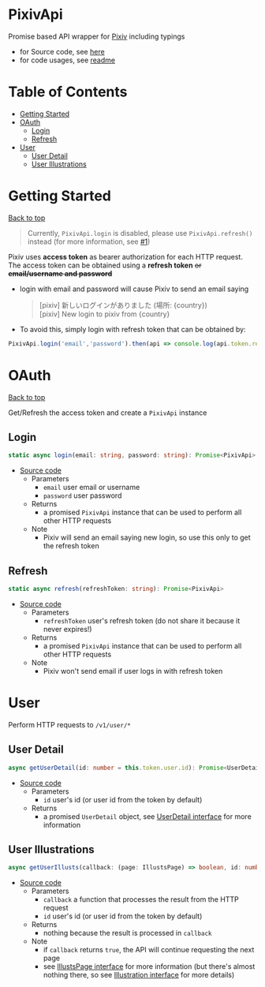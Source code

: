 # PixivApi <!-- omit in toc -->
Promise based API wrapper for [Pixiv](https://www.pixiv.net/) including typings
- for Source code, see [here](../src/api/pixiv-api.ts)
- for code usages, see [readme](../README.md)

<!-- omit in toc -->
# Table of Contents 
- [Getting Started](#getting-started)
- [OAuth](#oauth)
    - [Login](#login)
    - [Refresh](#refresh)
- [User](#user)
    - [User Detail](#user-detail)
    - [User Illustrations](#user-illustrations)

# Getting Started
[Back to top](#table-of-contents)

> Currently, `PixivApi.login` is disabled, please use `PixivApi.refresh()` instead (for more information, see [#1](../../issues/1))

Pixiv uses **access token** as bearer authorization for each HTTP request. The access token can be obtained using a **refresh token** ~~or **email/username and password**~~
- login with email and password will cause Pixiv to send an email saying
    > [pixiv] 新しいログインがありました (場所: {country})<br>
    > [pixiv] New login to pixiv from {country} 
- To avoid this, simply login with refresh token that can be obtained by:
```ts
PixivApi.login('email','password').then(api => console.log(api.token.refresh_token));
```

# OAuth
[Back to top](#table-of-contents)

Get/Refresh the access token and create a `PixivApi` instance

## Login
```ts
static async login(email: string, password: string): Promise<PixivApi>
```
- [Source code](../../331f70d9c2e56964d89ccbbb267753c85c19a019/src/api/pixiv-api.ts#L92)
    - Parameters
        - `email` user email or username
        - `password` user password
    - Returns
        - a promised `PixivApi` instance that can be used to perform all other HTTP requests
    - Note
        - Pixiv will send an email saying new login, so use this only to get the refresh token

## Refresh
```ts
static async refresh(refreshToken: string): Promise<PixivApi>
```
- [Source code](../../331f70d9c2e56964d89ccbbb267753c85c19a019/src/api/pixiv-api.ts#L107)
    - Parameters
        - `refreshToken` user's refresh token (do not share it because it never expires!)
    - Returns
        - a promised `PixivApi` instance that can be used to perform all other HTTP requests
    - Note
        - Pixiv won't send email if user logs in with refresh token

# User
Perform HTTP requests to `/v1/user/*`

## User Detail
```ts
async getUserDetail(id: number = this.token.user.id): Promise<UserDetail>
```
- [Source code](../../14f3065a0bb8d83fc49ea6c52c8a5c1b05d3e66e/src/api/pixiv-api.ts#L120)
    - Parameters
        - `id` user's id (or user id from the token by default)
    - Returns
        - a promised `UserDetail` object, see [UserDetail interface](../../14f3065a0bb8d83fc49ea6c52c8a5c1b05d3e66e/src/api/types/user.ts#L15) for more information

## User Illustrations
```ts
async getUserIllusts(callback: (page: IllustsPage) => boolean, id: number = this.token.user.id)
```
- [Source code](../../14f3065a0bb8d83fc49ea6c52c8a5c1b05d3e66e/src/api/pixiv-api.ts#L126)
    - Parameters
        - `callback` a function that processes the result from the HTTP request
        - `id` user's id (or user id from the token by default)
    - Returns
        - nothing because the result is processed in `callback`
    - Note
        - if `callback` returns `true`, the API will continue requesting the next page
        - see [IllustsPage interface](../../14f3065a0bb8d83fc49ea6c52c8a5c1b05d3e66e/src/api/types/user.ts#L69) for more information (but there's almost nothing there, so see [Illustration interface](../../14f3065a0bb8d83fc49ea6c52c8a5c1b05d3e66e/src/api/types/illustration.ts#L3) for more details)


